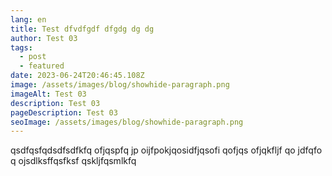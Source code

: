 ```yaml
---
lang: en
title: Test dfvdfgdf dfgdg dg dg
author: Test 03
tags:
  - post
  - featured
date: 2023-06-24T20:46:45.108Z
image: /assets/images/blog/showhide-paragraph.png
imageAlt: Test 03
description: Test 03
pageDescription: Test 03
seoImage: /assets/images/blog/showhide-paragraph.png
---
```

q﻿sdfqsfqdsdfsdfkfq  ofjqspfq jp oijfpokjqosidfjqsofi qofjqs ofjqkfljf qo jdfqfo q  ojsdlksffqsfksf qskljfqsmlkfq